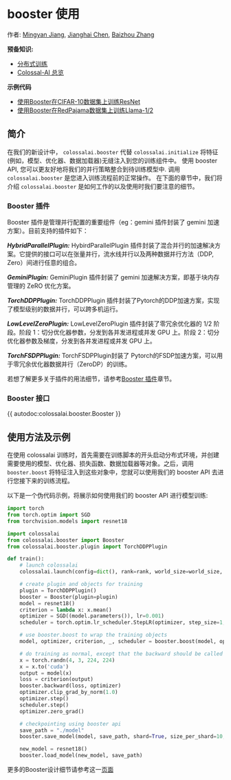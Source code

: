# booster 使用

作者: [Mingyan Jiang](https://github.com/jiangmingyan), [Jianghai Chen](https://github.com/CjhHa1), [Baizhou Zhang](https://github.com/Fridge003)

**预备知识:**

- [分布式训练](../concepts/distributed_training.md)
- [Colossal-AI 总览](../concepts/colossalai_overview.md)

**示例代码**

<!-- update this url-->

- [使用Booster在CIFAR-10数据集上训练ResNet](https://github.com/hpcaitech/ColossalAI/blob/main/examples/tutorial/new_api/cifar_resnet)
- [使用Booster在RedPajama数据集上训练Llama-1/2](https://github.com/hpcaitech/ColossalAI/tree/main/examples/language/llama2)

## 简介

在我们的新设计中， `colossalai.booster` 代替 `colossalai.initialize` 将特征(例如，模型、优化器、数据加载器)无缝注入到您的训练组件中。 使用 booster API, 您可以更友好地将我们的并行策略整合到待训练模型中. 调用 `colossalai.booster` 是您进入训练流程前的正常操作。
在下面的章节中，我们将介绍 `colossalai.booster` 是如何工作的以及使用时我们要注意的细节。

### Booster 插件

Booster 插件是管理并行配置的重要组件（eg：gemini 插件封装了 gemini 加速方案）。目前支持的插件如下：

**_HybridParallelPlugin:_** HybirdParallelPlugin 插件封装了混合并行的加速解决方案。它提供的接口可以在张量并行，流水线并行以及两种数据并行方法（DDP, Zero）间进行任意的组合。

**_GeminiPlugin:_** GeminiPlugin 插件封装了 gemini 加速解决方案，即基于块内存管理的 ZeRO 优化方案。

**_TorchDDPPlugin:_** TorchDDPPlugin 插件封装了Pytorch的DDP加速方案，实现了模型级别的数据并行，可以跨多机运行。

**_LowLevelZeroPlugin:_** LowLevelZeroPlugin 插件封装了零冗余优化器的 1/2 阶段。阶段 1：切分优化器参数，分发到各并发进程或并发 GPU 上。阶段 2：切分优化器参数及梯度，分发到各并发进程或并发 GPU 上。

**_TorchFSDPPlugin:_** TorchFSDPPlugin封装了 Pytorch的FSDP加速方案，可以用于零冗余优化器数据并行（ZeroDP）的训练。

若想了解更多关于插件的用法细节，请参考[Booster 插件](./booster_plugins.md)章节。

### Booster 接口

<!--TODO: update autodoc -->

{{ autodoc:colossalai.booster.Booster }}

## 使用方法及示例

在使用 colossalai 训练时，首先需要在训练脚本的开头启动分布式环境，并创建需要使用的模型、优化器、损失函数、数据加载器等对象。之后，调用`booster.boost` 将特征注入到这些对象中，您就可以使用我们的 booster API 去进行您接下来的训练流程。

以下是一个伪代码示例，将展示如何使用我们的 booster API 进行模型训练:

```python
import torch
from torch.optim import SGD
from torchvision.models import resnet18

import colossalai
from colossalai.booster import Booster
from colossalai.booster.plugin import TorchDDPPlugin

def train():
    # launch colossalai
    colossalai.launch(config=dict(), rank=rank, world_size=world_size, port=port, host='localhost')

    # create plugin and objects for training
    plugin = TorchDDPPlugin()
    booster = Booster(plugin=plugin)
    model = resnet18()
    criterion = lambda x: x.mean()
    optimizer = SGD((model.parameters()), lr=0.001)
    scheduler = torch.optim.lr_scheduler.StepLR(optimizer, step_size=1, gamma=0.1)

    # use booster.boost to wrap the training objects
    model, optimizer, criterion, _, scheduler = booster.boost(model, optimizer, criterion, lr_scheduler=scheduler)

    # do training as normal, except that the backward should be called by booster
    x = torch.randn(4, 3, 224, 224)
    x = x.to('cuda')
    output = model(x)
    loss = criterion(output)
    booster.backward(loss, optimizer)
    optimizer.clip_grad_by_norm(1.0)
    optimizer.step()
    scheduler.step()
    optimizer.zero_grad()

    # checkpointing using booster api
    save_path = "./model"
    booster.save_model(model, save_path, shard=True, size_per_shard=10, use_safetensors=True)

    new_model = resnet18()
    booster.load_model(new_model, save_path)
```

更多的Booster设计细节请参考这一[页面](https://github.com/hpcaitech/ColossalAI/discussions/3046)

<!-- doc-test-command: torchrun --standalone --nproc_per_node=1 booster_api.py  -->
